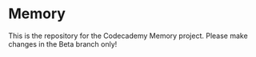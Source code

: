 Memory
======

This is the repository for the Codecademy Memory project.
Please make changes in the Beta branch only!
